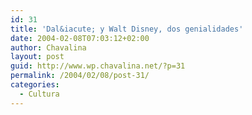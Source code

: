 ```yaml
---
id: 31
title: 'Dal&iacute; y Walt Disney, dos genialidades'
date: 2004-02-08T07:03:12+02:00
author: Chavalina
layout: post
guid: http://www.wp.chavalina.net/?p=31
permalink: /2004/02/08/post-31/
categories:
  - Cultura
---
```

  


>